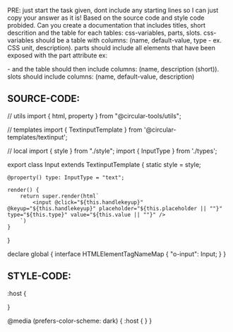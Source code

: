 PRE: just start the task given, dont include any starting lines so I can just copy your answer as it is!
 Based on the source code and style code probided. Can you create a documentation that includes titles, short descrition and the table for each tables: css-variables, parts, slots.
css-variables should be a table with columns: (name, default-value, type - ex. CSS unit, description).
parts should include all elements that have been exposed with the part attribute ex: <p part='foo'> - and the table should then include columns: (name, description (short)).
slots should include columns: (name, default-value, description)

## SOURCE-CODE:
// utils 
import { html, property } from "@circular-tools/utils";

// templates
import { TextinputTemplate } from '@circular-templates/textinput';

// local 
import { style } from "./style";
import { InputType } from './types';

export class Input extends TextinputTemplate<HTMLInputElement> {
    static style = style;

    @property() type: InputType = "text";

    render() {
        return super.render(html`
            <input @click="${this.handlekeyup}" @keyup="${this.handlekeyup}" placeholder="${this.placeholder || ""}" type="${this.type}" value="${this.value || ""}" />
        `)
    }
}

declare global {
    interface HTMLElementTagNameMap {
        "o-input": Input;
    }
}
## STYLE-CODE:
:host {
    
}

@media (prefers-color-scheme: dark) {
    :host {
    }
}